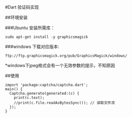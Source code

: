 #Dart 验证码实现

##环境安装

###Ubuntu 安装所需库：

    sudo apt-get install -y graphicsmagick

###windows 下载对应版本:

    ftp://ftp.graphicsmagick.org/pub/GraphicsMagick/windows/

*windows下jpeg格式会有一个无效参数的提示，不知原因

##使用

    import 'package:captcha/captcha.dart';
    main() {
      Captcha.generate(generated:(c) {
        print(c.text);
        //print(c.file.readAsBytesSync()); // 读取文件流
      });
    }

